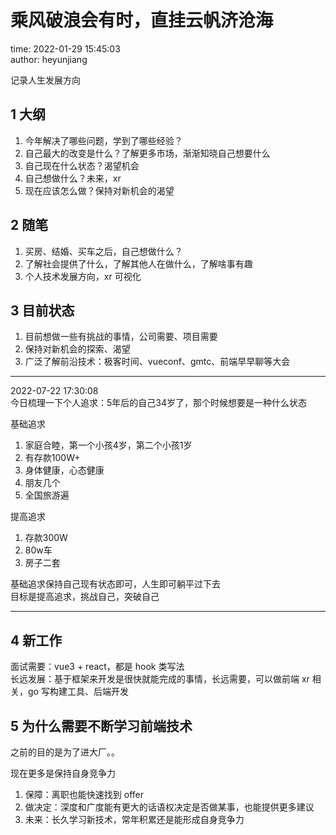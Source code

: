 # 乘风破浪会有时，直挂云帆济沧海

time: 2022-01-29 15:45:03  
author: heyunjiang

记录人生发展方向

## 1 大纲

1. 今年解决了哪些问题，学到了哪些经验？
2. 自己最大的改变是什么？了解更多市场，渐渐知晓自己想要什么
3. 自己现在什么状态？渴望机会
4. 自己想做什么？未来，xr
5. 现在应该怎么做？保持对新机会的渴望

## 2 随笔

1. 买房、结婚、买车之后，自己想做什么？
2. 了解社会提供了什么，了解其他人在做什么，了解啥事有趣
3. 个人技术发展方向，xr 可视化

## 3 目前状态

1. 目前想做一些有挑战的事情，公司需要、项目需要
2. 保持对新机会的探索、渴望
3. 广泛了解前沿技术：极客时间、vueconf、gmtc、前端早早聊等大会

****
2022-07-22 17:30:08  
今日梳理一下个人追求：5年后的自己34岁了，那个时候想要是一种什么状态

基础追求  
1. 家庭合睦，第一个小孩4岁，第二个小孩1岁
2. 有存款100W+
3. 身体健康，心态健康
4. 朋友几个
5. 全国旅游遍

提高追求  
1. 存款300W
2. 80w车
3. 房子二套

基础追求保持自己现有状态即可，人生即可躺平过下去  
目标是提高追求，挑战自己，突破自己
****

## 4 新工作

面试需要：vue3 + react，都是 hook 类写法  
长远发展：基于框架来开发是很快就能完成的事情，长远需要，可以做前端 xr 相关，go 写构建工具、后端开发

## 5 为什么需要不断学习前端技术

之前的目的是为了进大厂。。

现在更多是保持自身竞争力  
1. 保障：离职也能快速找到 offer
2. 做决定：深度和广度能有更大的话语权决定是否做某事，也能提供更多建议
3. 未来：长久学习新技术，常年积累还是能形成自身竞争力
